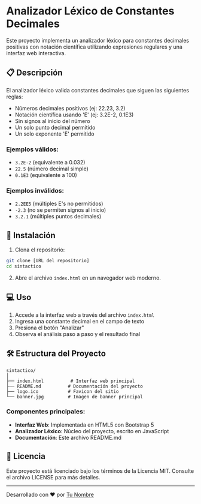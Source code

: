# Analizador Léxico de Constantes Decimales

Este proyecto implementa un analizador léxico para constantes decimales positivas con notación científica utilizando expresiones regulares y una interfaz web interactiva.

## 📋 Descripción

El analizador léxico valida constantes decimales que siguen las siguientes reglas:
- Números decimales positivos (ej: 22.23, 3.2)
- Notación científica usando 'E' (ej: 3.2E-2, 0.1E3)
- Sin signos al inicio del número
- Un solo punto decimal permitido
- Un solo exponente 'E' permitido

### Ejemplos válidos:
- `3.2E-2` (equivalente a 0.032)
- `22.5` (número decimal simple)
- `0.1E3` (equivalente a 100)

### Ejemplos inválidos:
- `2.2EE5` (múltiples E's no permitidos)
- `-2.3` (no se permiten signos al inicio)
- `3.2.1` (múltiples puntos decimales)

## 🚀 Instalación

1. Clona el repositorio:
```bash
git clone [URL del repositorio]
cd sintactico
```

2. Abre el archivo `index.html` en un navegador web moderno.

## 💻 Uso

1. Accede a la interfaz web a través del archivo `index.html`
2. Ingresa una constante decimal en el campo de texto
3. Presiona el botón "Analizar"
4. Observa el análisis paso a paso y el resultado final

## 🛠️ Estructura del Proyecto

```
sintactico/
│
├── index.html          # Interfaz web principal
├── README.md          # Documentación del proyecto
├── logo.ico           # Favicon del sitio
└── banner.jpg         # Imagen de banner principal
```

### Componentes principales:

- **Interfaz Web**: Implementada en HTML5 con Bootstrap 5
- **Analizador Léxico**: Núcleo del proyecto, escrito en JavaScript
- **Documentación**: Este archivo README.md

## 📄 Licencia

Este proyecto está licenciado bajo los términos de la Licencia MIT. Consulte el archivo LICENSE para más detalles.

---

Desarrollado con ❤️ por [Tu Nombre](https://tu-sitio-web.com)

